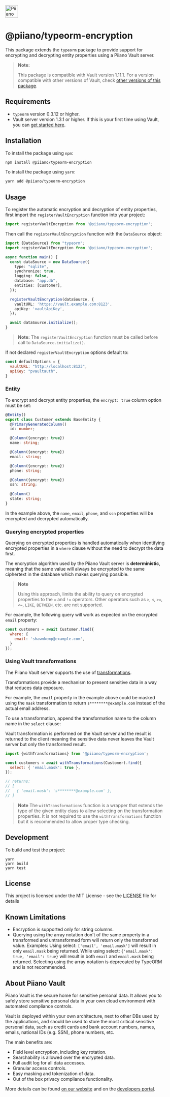 <p>
  <a href="https://piiano.com/pii-data-privacy-vault/">
    <picture>
      <source media="(prefers-color-scheme: dark)" srcset="https://docs.piiano.com/img/logo-developers-dark.svg">
      <source media="(prefers-color-scheme: light)" srcset="https://docs.piiano.com/img/logo-developers.svg">
      <img alt="Piiano Vault" src="https://docs.piiano.com/img/logo-developers.svg" height="40" />
    </picture>
  </a>
</p>

# @piiano/typeorm-encryption

This package extends the `typeorm` package to provide support for encrypting and decrypting entity properties using a Piiano Vault server.

> **Note:**
>
> This package is compatible with Vault version 1.11.1.
> For a version compatible with other versions of Vault, check [other versions of this package](https://www.npmjs.com/package/@piiano/typeorm-encryption?activeTab=versions).

## Requirements

- `typeorm` version 0.3.12 or higher.
- Vault server version 1.3.1 or higher. If this is your first time using Vault, you can [get started here](https://docs.piiano.com/guides/get-started).

## Installation

To install the package using `npm`:

```bash
npm install @piiano/typeorm-encryption
```

To install the package using `yarn`:

```bash
yarn add @piiano/typeorm-encryption
```

## Usage

To register the automatic encryption and decryption of entity properties, first import the `registerVaultEncryption` function into your project:

```typescript
import registerVaultEncryption from '@piiano/typeorm-encryption';
```

Then call the `registerVaultEncryption` function with the `DataSource` object:

```typescript
import {DataSource} from "typeorm";
import registerVaultEncryption from '@piiano/typeorm-encryption';

async function main() {
  const dataSource = new DataSource({
    type: "sqlite",
    synchronize: true,
    logging: false,
    database: "app.db",
    entities: [Customer],
  });

  registerVaultEncryption(dataSource, {
    vaultURL: 'https://vault.example.com:8123',
    apiKey: 'vaultApiKey',
  });

  await dataSource.initialize();
}
```

> **Note:** The `registerVaultEncryption` function must be called before call to `DataSource.initialize()`.

If not declared `registerVaultEncryption` options default to:

```javascript
const defaultOptions = {
  vaultURL: "http://localhost:8123",
  apiKey: "pvaultauth",
}
```

### Entity

To encrypt and decrypt entity properties, the `encrypt: true` column option must be set:

```typescript
@Entity()
export class Customer extends BaseEntity {
  @PrimaryGeneratedColumn()
  id: number;

  @Column({encrypt: true})
  name: string;

  @Column({encrypt: true})
  email: string;

  @Column({encrypt: true})
  phone: string;

  @Column({encrypt: true})
  ssn: string;
  
  @Column()
  state: string;
}
```

In the example above, the `name`, `email`, `phone`, and `ssn` properties will be encrypted and decrypted automatically.

### Querying encrypted properties

Querying on encrypted properties is handled automatically when identifying encrypted properties in a `where` clause without the need to decrypt the data first.

The encryption algorithm used by the Piiano Vault server is **deterministic**, meaning that the same value will always be encrypted to the same ciphertext in the database which makes querying possible.

> **Note**
> 
> Using this approach, limits the ability to query on encrypted properties to the `=` and `!=` operators.
> Other operators such as `>`, `<`, `>=`, `<=`, `LIKE`, `BETWEEN`, etc. are not supported.

For example, the following query will work as expected on the encrypted `email` property:

```javascript
const customers = await Customer.find({
  where: {
    email: 'shawnkemp@example.com',
  }
});
```

### Using Vault transformations

The Piiano Vault server supports the use of [transformations](https://docs.piiano.com/data-security/transformations/).

Transformations provide a mechanism to present sensitive data in a way that reduces data exposure.

For example, the `email` property in the example above could be masked using the `mask` transformation to return `s********@example.com` instead of the actual email address.

To use a transformation, append the transformation name to the column name in the `select` clause:

Vault transformation is performed on the Vault server and the result is returned to the client meaning the sensitive data never leaves the Vault server but only the transformed result. 

```javascript
import {withTransformations} from '@piiano/typeorm-encryption';

const customers = await withTransformations(Customer).find({
  select: { 'email.mask': true },
});

// returns:
// [
//   { 'email.mask': 's********@example.com' },
// ]
```

> **Note**
> The `withTransformations` function is a wrapper that extends the type of the given entity class to allow selecting on the transformation properties.
> It is not required to use the `withTransformations` function but it is recommended to allow proper type checking.

## Development

To build and test the project:

```commandLine
yarn
yarn build
yarn test
```

## License

This project is licensed under the MIT License - see the [LICENSE](../../LICENSE) file for details

## Known Limitations

- Encryption is supported only for string columns.
- Querying using the array notation don't of the same property in a transformed and untransformed form will return only the transformed value.
  Examples:
  Using select: `['email', 'email.mask']` will result in only `email.mask` being returned.
  While using select: `{'email.mask': true, 'email': true}` will result in both `email` and `email.mask` being returned.
  Selecting using the array notation is deprecated by TypeORM and is not recommended. 

## About Piiano Vault

Piiano Vault is the secure home for sensitive personal data. It allows you to safely store sensitive personal data in your own cloud environment with automated compliance controls.

Vault is deployed within your own architecture, next to other DBs used by the applications, and should be used to store the most critical sensitive personal data, such as credit cards and bank account numbers, names, emails, national IDs (e.g. SSN), phone numbers, etc.

The main benefits are:

- Field level encryption, including key rotation.
- Searchability is allowed over the encrypted data.
- Full audit log for all data accesses.
- Granular access controls.
- Easy masking and tokenization of data.
- Out of the box privacy compliance functionality.

More details can be found [on our website](https://piiano.com/pii-data-privacy-vault/) and on the [developers portal](https://docs.piiano.com/).
